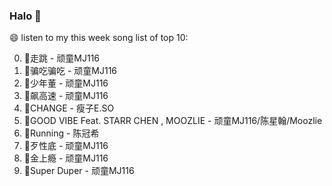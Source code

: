

### Halo 👋

😄 listen to my this week song list of top 10:

0. 🌈走跳 - 顽童MJ116
1. 🌈骗吃骗吃 - 顽童MJ116
2. 🌈少年董  - 顽童MJ116
3. 🌈飙高速 - 顽童MJ116
4. 🌈CHANGE - 瘦子E.SO
5. 🌈GOOD VIBE Feat. STARR CHEN , MOOZLIE - 顽童MJ116/陈星翰/Moozlie
6. 🌈Running - 陈冠希
7. 🌈歹性底 - 顽童MJ116
8. 🌈金上瘾 - 顽童MJ116
9. 🌈Super Duper - 顽童MJ116

